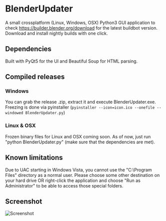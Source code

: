 # BlenderUpdater
A small crossplatform (Linux, Windows, OSX) Python3 GUI application to check https://builder.blender.org/download for
the latest buildbot version. Download and install nightly builds with one click.

## Dependencies
Built with PyQt5 for the UI and Beautiful Soup for HTML parsing.

## Compiled releases
### Windows
You can grab the release .zip, extract it and execute BlenderUpdater.exe. Freezing is done via pyinstaller (`pyinstaller --icon=icon.ico --onefile --windowed BlenderUpdater.py`)

### Linux & OSX
Frozen binary files for Linux and OSX coming soon. As of now, just run "python BlenderUpdater.py" (make sure that the dependencies are met).

## Known limitations
Due to UAC starting in Windows Vista, you cannot use the "C:\Program Files\" directory as a
normal user. Please choose some other destination on your hard drive OR right-click
the application and choose "Run as Administrator" to be able to access those special folders.

## Screenshot

![Screenshot](https://raw.githubusercontent.com/overmindstudios/BlenderUpdater/master/screenshot.png)
